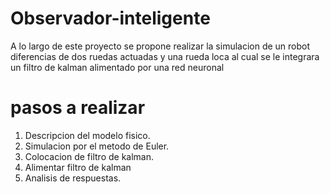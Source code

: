 # Observador-inteligente
A lo largo de este proyecto se propone realizar la simulacion de un robot diferencias de dos ruedas actuadas y una rueda loca al cual se le integrara un filtro de kalman alimentado por una red neuronal

# pasos a realizar
1.  Descripcion del modelo fisico.
2.  Simulacion por el metodo de Euler.
3.  Colocacion de filtro de kalman.
4.  Alimentar filtro de kalman
5.  Analisis de respuestas.
